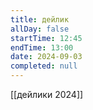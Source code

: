 ```yaml
---
title: дейлик
allDay: false
startTime: 12:45
endTime: 13:00
date: 2024-09-03
completed: null
---
```

[[дейлики 2024]]